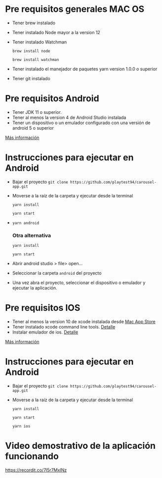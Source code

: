 # Pre requisitos generales MAC OS

- Tener brew instalado
- Tener instalado Node mayor a la version 12
- Tener instalado Watchman

  `brew install node`

  `brew install watchman`


- Tener instalado el manejador de paquetes yarn version 1.0.0 o superior
- Tener git instalado

# Pre requisitos Android

- Tener JDK 11 o superior.
- Tener al menos la version 4 de Android Studio instalada
- Tener un dispositivo o un emulador configurado con una versión de android 5 o superior

[Más información](https://reactnative.dev/docs/environment-setup)

# Instrucciones para ejecutar en Android

- Bajar el proyecto
  `git clone https://github.com/playtest94/carousel-app.git`
- Moverse a la raíz de la carpeta y ejecutar desde la terminal

  `yarn install`

  `yarn start`


- `yarn android`

    ### Otra alternativa

    `yarn install`

    `yarn start`

- Abrir android studio > file> open...
- Seleccionar la carpeta `android` del  proyecto
- Una vez abra el proyecto, seleccionar el dispositivo o emulador y ejecutar la aplicación.

# Pre requisitos IOS

- Tener al menos la version 10 de xcode instalada desde [Mac App Store](https://itunes.apple.com/us/app/xcode/id497799835?mt=12)
- Tener instalado xcode command line tools. [Detalle](https://reactnative.dev/docs/environment-setup#command-line-tools)
- Instalar emulador de ios. [Detalle](https://reactnative.dev/docsenvironment-setup#installing-an-ios-simulator-in-xcode)

[Más información](https://reactnative.dev/docs/environment-setup#xcode)

# Instrucciones para ejecutar en Android

- Bajar el proyecto
  `git clone https://github.com/playtest94/carousel-app.git`
- Moverse a la raíz de la carpeta y ejecutar desde la terminal

  `yarn install`

  `yarn start`
  
  `yarn ios`

# Video demostrativo de la aplicación funcionando

https://recordit.co/7l5r7MxINz
